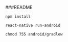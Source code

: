###README

```
npm install
```


```
react-native run-android
```

```
chmod 755 android/gradlew
```
